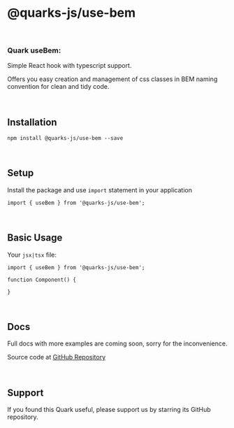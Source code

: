 # @quarks-js/use-bem

<br/>

### Quark useBem:
Simple React hook with typescript support.

Offers you easy creation and management of css classes in BEM naming convention for clean and tidy code.

<br/>

## Installation 

```shell
npm install @quarks-js/use-bem --save
```

<br/>

## Setup
Install the package and use ```import``` statement in your application
```tsx
import { useBem } from '@quarks-js/use-bem';
```

<br/>

## Basic Usage

Your ```jsx|tsx``` file:

```tsx
import { useBem } from '@quarks-js/use-bem';

function Component() {
    
}
```

<br/>

## Docs 

Full docs with more examples are coming soon, sorry for the inconvenience.

Source code at [GitHub Repository](https://github.com/SamuelSlavik/QuarksJS/tree/master/packages/hooks/useBem)

<br/>

## Support

If you found this Quark useful, please support us by starring its GitHub repository.




